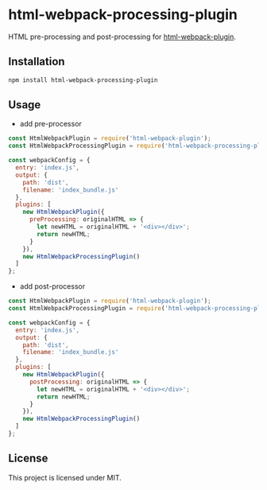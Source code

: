 # html-webpack-processing-plugin

HTML pre-processing and post-processing for [html-webpack-plugin](https://github.com/ampedandwired/html-webpack-plugin).

## Installation

``` bash
npm install html-webpack-processing-plugin
```

## Usage

* add pre-processor

``` javascript
const HtmlWebpackPlugin = require('html-webpack-plugin');
const HtmlWebpackProcessingPlugin = require('html-webpack-processing-plugin';)

const webpackConfig = {
  entry: 'index.js',
  output: {
    path: 'dist',
    filename: 'index_bundle.js'
  },
  plugins: [
    new HtmlWebpackPlugin({
      preProcessing: originalHTML => {
        let newHTML = originalHTML + '<div></div>';
        return newHTML;
      }
    }),
    new HtmlWebpackProcessingPlugin()
  ]
};
```

* add post-processor

``` javascript
const HtmlWebpackPlugin = require('html-webpack-plugin');
const HtmlWebpackProcessingPlugin = require('html-webpack-processing-plugin';)

const webpackConfig = {
  entry: 'index.js',
  output: {
    path: 'dist',
    filename: 'index_bundle.js'
  },
  plugins: [
    new HtmlWebpackPlugin({
      postProcessing: originalHTML => {
        let newHTML = originalHTML + '<div></div>';
        return newHTML;
      }
    }),
    new HtmlWebpackProcessingPlugin()
  ]
};
```

## License

This project is licensed under MIT.
